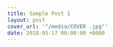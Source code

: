 ```yaml
---
title: Sample Post 1
layout: post
cover_url: '"/media/COVER .jpg"'
date: 2018-05-17 00:00:00 +0000
---
```

